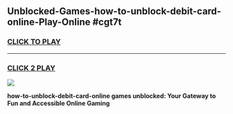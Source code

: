
## Unblocked-Games-how-to-unblock-debit-card-online-Play-Online #cgt7t
<h3>
<a href="https://news.freeplayer.one?title=how-to-unblock-debit-card-online&ref=3">CLICK TO PLAY</a></h3>
<hr>

<h3>
<a href="https://news.freeplayer.one?title=how-to-unblock-debit-card-online&ref=3">CLICK 2 PLAY</a>
  
</h3>

<a href="https://news.freeplayer.one?title=how-to-unblock-debit-card-online&ref=3"><img src="https://clearcache.store/games.png"></a>


**how-to-unblock-debit-card-online games unblocked: Your Gateway to Fun and Accessible Online Gaming**

